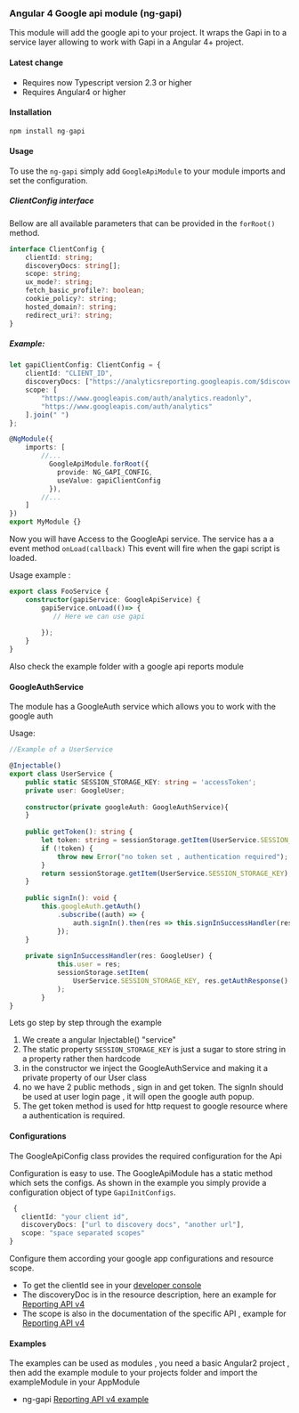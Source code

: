 ### Angular 4 Google api module (ng-gapi)

This module will add the google api to your project.
It wraps the Gapi in to a service layer allowing to work with Gapi
in a Angular 4+ project.

#### Latest change

- Requires now Typescript version 2.3 or higher
- Requires Angular4 or higher

#### Installation

```js
npm install ng-gapi
```

#### Usage

To use the `ng-gapi` simply add `GoogleApiModule` to your module imports
and set the configuration.

##### ClientConfig interface
Bellow are all available parameters that can be provided in the `forRoot()` method.
```typescript
interface ClientConfig {
    clientId: string;
    discoveryDocs: string[];
    scope: string;
    ux_mode?: string;
    fetch_basic_profile?: boolean;
    cookie_policy?: string;
    hosted_domain?: string;
    redirect_uri?: string;
}
```
##### Example:
```typescript
let gapiClientConfig: ClientConfig = {
    clientId: "CLIENT_ID",
    discoveryDocs: ["https://analyticsreporting.googleapis.com/$discovery/rest?version=v4"],
    scope: [
        "https://www.googleapis.com/auth/analytics.readonly",
        "https://www.googleapis.com/auth/analytics"
    ].join(" ")
};

@NgModule({
    imports: [
        //...
          GoogleApiModule.forRoot({
            provide: NG_GAPI_CONFIG,
            useValue: gapiClientConfig
          }),
        //...
    ]
})
export MyModule {}
```



Now you will have Access to the GoogleApi service.
The service has a a event method `onLoad(callback)`
This event will fire when the gapi script is loaded.

Usage example :

```typescript
export class FooService {
    constructor(gapiService: GoogleApiService) {
        gapiService.onLoad(()=> {
           // Here we can use gapi
            
        });
    }
}
```

Also check the example folder with a google api reports module

#### GoogleAuthService 
The module has a GoogleAuth service which allows you to work with 
the google auth

Usage:
```typescript
//Example of a UserService 

@Injectable()
export class UserService {
    public static SESSION_STORAGE_KEY: string = 'accessToken';
    private user: GoogleUser;
    
    constructor(private googleAuth: GoogleAuthService){ 
    }
    
    public getToken(): string {
        let token: string = sessionStorage.getItem(UserService.SESSION_STORAGE_KEY);
        if (!token) {
            throw new Error("no token set , authentication required");
        }
        return sessionStorage.getItem(UserService.SESSION_STORAGE_KEY);
    }
    
    public signIn(): void {
        this.googleAuth.getAuth()
            .subscribe((auth) => {
                auth.signIn().then(res => this.signInSuccessHandler(res));
            });
    }
    
    private signInSuccessHandler(res: GoogleUser) {
            this.user = res;
            sessionStorage.setItem(
                UserService.SESSION_STORAGE_KEY, res.getAuthResponse().access_token
            );
        }
}
```

Lets go step by step through the example

1. We create a angular Injectable() "service"
2. The static property `SESSION_STORAGE_KEY` is just a sugar to store string in a property rather then hardcode
3. in the constructor we inject the GoogleAuthService and making it a private property of our User class
4. no we have 2 public methods , sign in and get token. The signIn should be used at user login page , it will open the google 
auth popup. 
5. The get token method is used for http request to google resource where a authentication is required.


#### Configurations
The GoogleApiConfig class provides the required configuration for the Api

Configuration is easy to use. The GoogleApiModule has a static method which sets the configs. 
As shown in the example you simply provide a configuration object of type `GapiInitConfigs`.
```typescript
 {
   clientId: "your client id",
   discoveryDocs: ["url to discovery docs", "another url"],
   scope: "space separated scopes"
}
```
Configure them according your google app configurations and resource scope.

- To get the clientId see in your [developer console](https://console.developers.google.com/apis/credentials)
- The discoveryDoc is in the resource description, here an example for
 [Reporting API v4](https://developers.google.com/analytics/devguides/reporting/core/v4/rest/)
- The scope is also in the documentation of the specific API , example for [Reporting API v4](https://developers.google.com/analytics/devguides/reporting/core/v4/rest/v4/reports/batchGet#authorization)

#### Examples 

The examples can be used as modules , you need a basic Angular2 project , then add the example module to your projects folder
and import the exampleModule in your AppModule

- ng-gapi [Reporting API v4 example](https://github.com/rubenCodeforges/angular2-google-api/tree/master/examples/gapiReporting)
